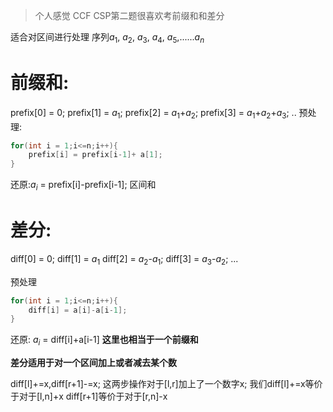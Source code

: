 > 个人感觉 CCF CSP第二题很喜欢考前缀和和差分

适合对区间进行处理
序列$a_1$, $a_2$, $a_3$, $a_4$, $a_5$,......$a_n$
# 前缀和: 
prefix[0] = 0;
prefix[1] = $a_1$;
prefix[2] = $a_1$+$a_2$;
prefix[3] = $a_1$+$a_2$+$a_3$;
..
预处理:
```c++
for(int i = 1;i<=n;i++){
	prefix[i] = prefix[i-1]+ a[1];
}
```
还原:$a_i$ = prefix[i]-prefix[i-1];
区间和


# 差分:
diff[0] = 0;
diff[1] = $a_1$
diff[2] = $a_2$-$a_1$;
diff[3] = $a_3$-$a_2$;
...

预处理
```c++
for(int i = 1;i<=n;i++){
	diff[i] = a[i]-a[i-1];
}
```

还原: $a_i$ = diff[i]+a[i-1] **这里也相当于一个前缀和**

**差分适用于对一个区间加上或者减去某个数**

diff[l]+=x,diff[r+1]-=x; 这两步操作对于[l,r]加上了一个数字x;
我们diff[l]+=x等价于对于[l,n]+x
diff[r+1]等价于对于[r,n]-x
